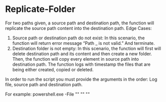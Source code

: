 # Replicate-Folder

For two paths given, a source path and destination path, the function will replicate the source path content into the destination path.
Edge Cases:
1.	Source path or destination path do not exist:
In this scenario, the function will return error message “Path _ is not valid.” And terminate.
2.	Destination folder is not empty:
In this scenario, the function will first will delete destination path and its content and then create a new folder.
Then, the function will copy every element in source path into destination path. The function logs with timestamp the files that are being either created, copied or deleted.

In order to run the script you must provide the arguments in the order:
Log file, source path and destination path.

For example:
powershell.exe -File "<Insert-Path-To-PS-File>" "<Insert-Path-To-Source-Folder>" "<Insert-Path-To-Destination-Folder>"
